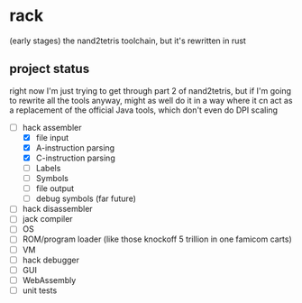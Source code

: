 # rack
(early stages) the nand2tetris toolchain, but it's rewritten in rust

## project status
right now I'm just trying to get through part 2 of nand2tetris, but if I'm going to rewrite all the tools anyway, might as well do it in a way where it cn act as a replacement of the official Java tools, which don't even do DPI scaling

 - [ ] hack assembler
   - [x] file input
   - [x] A-instruction parsing
   - [x] C-instruction parsing
   - [ ] Labels
   - [ ] Symbols
   - [ ] file output
   - [ ] debug symbols (far future)
 - [ ] hack disassembler
 - [ ] jack compiler
 - [ ] OS
 - [ ] ROM/program loader (like those knockoff 5 trillion in one famicom carts)
 - [ ] VM
 - [ ] hack debugger
 - [ ] GUI
 - [ ] WebAssembly
 - [ ] unit tests